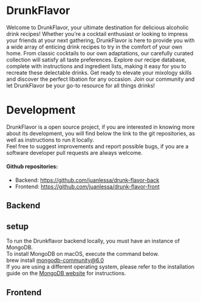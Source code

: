 # DrunkFlavor
Welcome to DrunkFlavor, your ultimate destination for delicious alcoholic drink recipes! Whether you're a cocktail enthusiast or looking to impress your friends at your next gathering, DrunkFlavor is here to provide you with a wide array of enticing drink recipes to try in the comfort of your own home. From classic cocktails to our own adaptations, our carefully curated collection will satisfy all taste preferences. Explore our recipe database, complete with  instructions and ingredient lists, making it easy for you to recreate these delectable drinks. Get ready to elevate your mixology skills and discover the perfect libation for any occasion. Join our community and let DrunkFlavor be your go-to resource for all things drinks!

# Development
DrunkFlavor is a open source project, if you are interested in knowing more about its development, you will find below the link to the git repositories, as well as instructions to run it locally.  
Feel free to suggest improvements and report possible bugs, if you are a software developer pull requests are always welcome.  
#### Github repositories:
* Backend: https://github.com/juanlessa/drunk-flavor-back
* Frontend: https://github.com/juanlessa/drunk-flavor-front
## Backend

## setup
To run the Drunkflavor backend locally, you must have an instance of MongoDB.  
To install MongoDB on macOS, execute the command below.  
    brew install mongodb-community@6.0  
If you are using a different operating system, please refer to the installation guide on the [MongoDB website](https://www.mongodb.com) for instructions.
## Frontend
